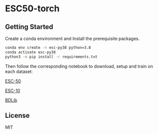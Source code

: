 # ESC50-torch

## Getting Started

Create a conda environment and Install the prerequisite packages.

```bash
conda env create -n esc-py38 python=3.8
conda activate esc-py38
python3 -m pip install -r requirements.txt
```

Then follow the corresponding notebook to download, setup and train on each dataset:

[ESC-50](./ESC50-Pytorch.ipynb)

[ESC-10](./ESC10-Pytorch.ipynb)

[BDLib](./BDLib-Pytorch.ipynb)

## License

MIT